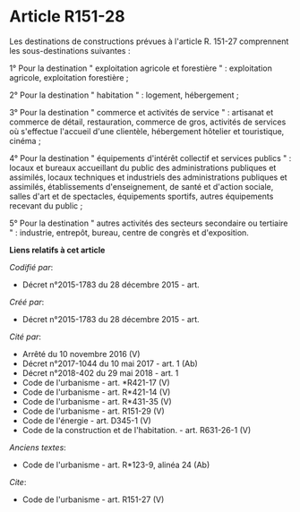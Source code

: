 # Article R151-28

Les destinations de constructions prévues à l'article R. 151-27 comprennent les sous-destinations suivantes : 

1° Pour la destination " exploitation agricole et forestière " : exploitation agricole, exploitation forestière ; 

2° Pour la destination " habitation " : logement, hébergement ; 

3° Pour la destination " commerce et activités de service " : artisanat et commerce de détail, restauration, commerce de
gros, activités de services où s'effectue l'accueil d'une clientèle, hébergement hôtelier et touristique, cinéma ; 

4° Pour la destination " équipements d'intérêt collectif et services publics " : locaux et bureaux accueillant du public des
administrations publiques et assimilés, locaux techniques et industriels des administrations publiques et assimilés,
établissements d'enseignement, de santé et d'action sociale, salles d'art et de spectacles, équipements sportifs, autres
équipements recevant du public ; 

5° Pour la destination " autres activités des secteurs secondaire ou tertiaire " : industrie, entrepôt, bureau, centre de
congrès et d'exposition.

**Liens relatifs à cet article**

_Codifié par_:

  - Décret n°2015-1783 du 28 décembre 2015 - art.

_Créé par_:

  - Décret n°2015-1783 du 28 décembre 2015 - art.

_Cité par_:

  - Arrêté du 10 novembre 2016 (V)
  - Décret n°2017-1044 du 10 mai 2017 - art. 1 (Ab)
  - Décret n°2018-402 du 29 mai 2018 - art. 1
  - Code de l'urbanisme - art. *R421-17 (V)
  - Code de l'urbanisme - art. R*421-14 (V)
  - Code de l'urbanisme - art. R*431-35 (V)
  - Code de l'urbanisme - art. R151-29 (V)
  - Code de l'énergie - art. D345-1 (V)
  - Code de la construction et de l'habitation. - art. R631-26-1 (V)

_Anciens textes_:

  - Code de l'urbanisme - art. R*123-9, alinéa 24 (Ab)

_Cite_:

  - Code de l'urbanisme - art. R151-27 (V)

